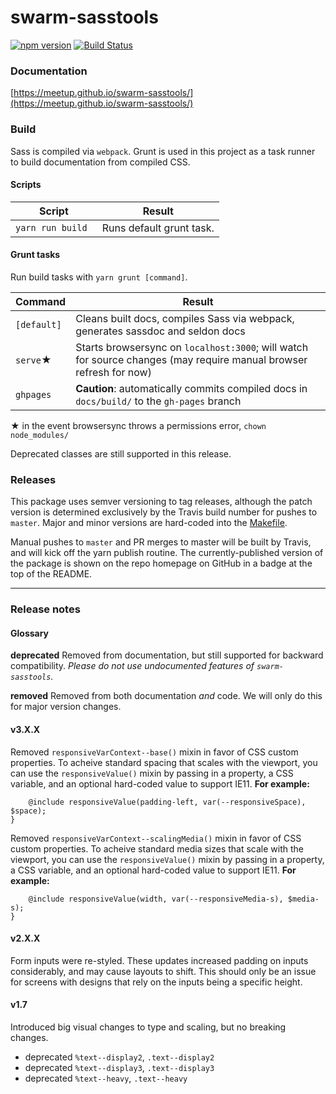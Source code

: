 swarm-sasstools
===============
[![npm version](https://badge.fury.io/js/swarm-sasstools.svg)](https://badge.fury.io/js/swarm-sasstools)
[![Build Status](https://travis-ci.org/meetup/swarm-sasstools.svg?branch=master)](https://travis-ci.org/meetup/swarm-sasstools)

### Documentation
[https://meetup.github.io/swarm-sasstools/](https://meetup.github.io/swarm-sasstools/)

### Build
Sass is compiled via `webpack`. Grunt is used in this project as a task runner to build
documentation from compiled CSS.

#### Scripts

Script               | Result
-------------------- | -----------------------------
`yarn run build `    | Runs default grunt task.

#### Grunt tasks

Run build tasks with `yarn grunt [command]`.

Command              | Result
-------------------- | -----------------------------
`[default]`          | Cleans built docs, compiles Sass via webpack, generates sassdoc and seldon docs
`serve`&#9733;       | Starts browsersync on `localhost:3000`; will watch for source changes (may require manual browser refresh for now)
`ghpages`            | __Caution__: automatically commits compiled docs in `docs/build/` to the `gh-pages` branch

&#9733; in the event browsersync throws a permissions error, `chown` `node_modules/`


Deprecated classes are still supported in this release.

### Releases
This package uses semver versioning to tag releases, although the patch version
is determined exclusively by the Travis build number for pushes to `master`.
Major and minor versions are hard-coded into the [Makefile](Makefile#L2).

Manual pushes to `master` and PR merges to master will be built by Travis, and
will kick off the yarn publish routine. The currently-published version of the
package is shown on the repo homepage on GitHub in a badge at the top of the
README.

----------

### Release notes

#### Glossary
**deprecated**
Removed from documentation, but still supported for backward compatibility.
_Please do not use undocumented features of `swarm-sasstools`._

**removed**
Removed from both documentation _and_ code. We will only do this for major
version changes.

#### v3.X.X
Removed `responsiveVarContext--base()` mixin in favor of CSS custom properties. To acheive standard spacing that scales with the viewport, you can use the `responsiveValue()` mixin by passing in a property, a CSS variable, and an optional hard-coded value to support IE11.
**For example:**
```.padding--left {
    @include responsiveValue(padding-left, var(--responsiveSpace), $space);
}
```
Removed `responsiveVarContext--scalingMedia()` mixin in favor of CSS custom properties. To acheive standard media sizes that scale with the viewport, you can use the `responsiveValue()` mixin by passing in a property, a CSS variable, and an optional hard-coded value to support IE11.
**For example:**
```.avatar--small {
    @include responsiveValue(width, var(--responsiveMedia-s), $media-s);
}
```

#### v2.X.X
Form inputs were re-styled. These updates increased padding on inputs considerably, and may cause layouts to shift. This should only be an issue for screens with designs that rely on the inputs being a specific height.

#### v1.7
Introduced big visual changes to type and scaling, but no breaking changes.
- deprecated `%text--display2`, `.text--display2`
- deprecated `%text--display3`, `.text--display3`
- deprecated `%text--heavy`, `.text--heavy`
